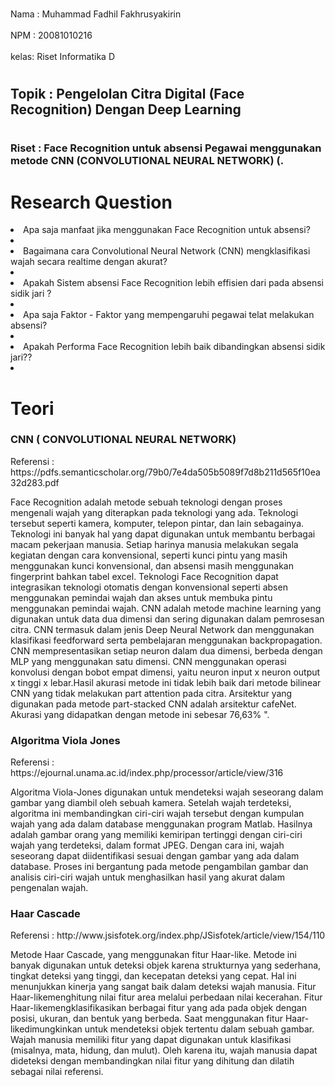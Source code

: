 <br>Nama : Muhammad Fadhil Fakhrusyakirin<br/>
<br>NPM  : 20081010216<br/>
<br>kelas: Riset Informatika D

# <h2>Topik : Pengelolan Citra Digital (Face Recognition) Dengan Deep Learning <h2/>

# <h3>Riset : Face Recognition untuk absensi Pegawai menggunakan metode CNN (CONVOLUTIONAL NEURAL NETWORK) (.<h3/>

# Research Question
<li>Apa saja manfaat jika menggunakan Face Recognition untuk absensi?<li/>
<li>Bagaimana cara Convolutional Neural Network (CNN) mengklasifikasi wajah secara realtime dengan akurat?<li/>
<li>Apakah Sistem absensi Face Recognition lebih effisien dari pada absensi sidik jari ?<li/>
<li>Apa saja Faktor - Faktor yang mempengaruhi pegawai telat melakukan absensi?<li/>
<li>Apakah Performa Face Recognition lebih baik dibandingkan absensi sidik jari??<li/>

# Teori 
<h3>CNN ( CONVOLUTIONAL NEURAL NETWORK)</h3>
Referensi : https://pdfs.semanticscholar.org/79b0/7e4da505b5089f7d8b211d565f10ea32d283.pdf 
<p>Face Recognition adalah metode sebuah teknologi dengan proses mengenali wajah yang diterapkan pada teknologi yang ada. Teknologi tersebut seperti kamera, komputer, telepon pintar, dan lain sebagainya. Teknologi ini banyak hal yang dapat digunakan untuk membantu berbagai macam pekerjaan manusia. Setiap harinya manusia melakukan segala kegiatan dengan cara konvensional, seperti kunci pintu yang masih menggunakan kunci konvensional, dan absensi masih menggunakan fingerprint bahkan tabel excel. Teknologi Face Recognition dapat integrasikan teknologi otomatis dengan konvensional seperti absen menggunakan pemindai wajah dan akses untuk membuka pintu menggunakan pemindai wajah. CNN adalah metode machine learning yang digunakan untuk data dua dimensi dan sering digunakan dalam pemrosesan citra. CNN termasuk dalam jenis Deep Neural Network dan menggunakan klasifikasi feedforward serta pembelajaran menggunakan backpropagation. CNN mempresentasikan setiap neuron dalam dua dimensi, berbeda dengan MLP yang menggunakan satu dimensi. CNN menggunakan operasi konvolusi dengan bobot empat dimensi, yaitu neuron input x neuron output x tinggi x lebar.Hasil akurasi metode ini tidak lebih baik dari metode bilinear CNN yang tidak melakukan part attention pada citra. Arsitektur yang digunakan pada metode part-stacked CNN adalah arsitektur cafeNet. Akurasi yang didapatkan dengan metode ini sebesar 76,63% ".
<p/>
<h3>Algoritma Viola Jones</h3>
Referensi : https://ejournal.unama.ac.id/index.php/processor/article/view/316 
<p>Algoritma Viola-Jones digunakan untuk mendeteksi wajah seseorang dalam gambar yang diambil oleh sebuah kamera. Setelah wajah terdeteksi, algoritma ini membandingkan ciri-ciri wajah tersebut dengan kumpulan wajah yang ada dalam database menggunakan program Matlab. Hasilnya adalah gambar orang yang memiliki kemiripan tertinggi dengan ciri-ciri wajah yang terdeteksi, dalam format JPEG. Dengan cara ini, wajah seseorang dapat diidentifikasi sesuai dengan gambar yang ada dalam database. Proses ini bergantung pada metode pengambilan gambar dan analisis ciri-ciri wajah untuk menghasilkan hasil yang akurat dalam pengenalan wajah.
<p/>
<h3>Haar Cascade</h3>
Referensi : http://www.jsisfotek.org/index.php/JSisfotek/article/view/154/110
<p>Metode Haar Cascade, yang menggunakan fitur Haar-like. Metode   ini   banyak   digunakan   untuk deteksi   objek   karena   strukturnya   yang   sederhana, tingkat deteksi yang tinggi, dan kecepatan deteksi yang cepat.  Hal  ini  menunjukkan  kinerja  yang  sangat  baik dalam    deteksi    wajah    manusia.    Fitur Haar-likemenghitung  nilai  fitur  area  melalui  perbedaan  nilai kecerahan. Fitur Haar-likemengklasifikasikan berbagai  fitur  yang  ada  pada  objek  dengan  posisi, ukuran,  dan  bentuk  yang  berbeda.  Saat  menggunakan fitur Haar-likedimungkinkan  untuk  mendeteksi  objek tertentu    dalam    sebuah    gambar.    Wajah    manusia memiliki  fitur  yang  dapat  digunakan  untuk  klasifikasi (misalnya,  mata,  hidung,  dan  mulut).  Oleh  karena  itu, wajah manusia dapat dideteksi dengan membandingkan  nilai  fitur  yang  dihitung  dan  dilatih sebagai nilai referensi.<p/>
